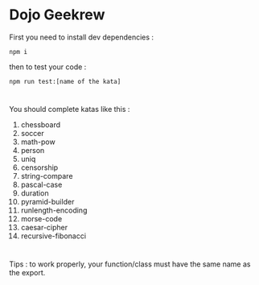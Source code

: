 # Dojo Geekrew

First you need to install dev dependencies :

```shell
npm i
```

then to test your code :

```shell
npm run test:[name of the kata]
```

#

You should complete katas like this :

1. chessboard
2. soccer
3. math-pow
4. person
5. uniq
6. censorship
7. string-compare
8. pascal-case
9. duration
10. pyramid-builder
11. runlength-encoding
12. morse-code
13. caesar-cipher
14. recursive-fibonacci

#

Tips : to work properly, your function/class must have the same name as the export.
